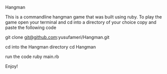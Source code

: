 Hangman

This is a commandline hangman game that was built using ruby.
To play the game open your terminal and cd into a directory of your choice
copy and paste the following code

  git clone git@github.com:yusufameri/Hangman.git

cd into the Hangman directory
  cd Hangman

run the code
  ruby main.rb

Enjoy!